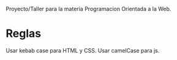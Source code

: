 Proyecto/Taller para la materia Programacion Orientada a la Web.
# Reglas
Usar kebab case para HTML y CSS.
Usar camelCase para js.
